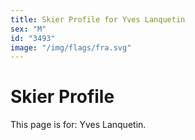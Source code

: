 ```yaml
---
title: Skier Profile for Yves Lanquetin
sex: "M"
id: "3493"
image: "/img/flags/fra.svg" 
---
```


# Skier Profile

This page is for: Yves Lanquetin.
    